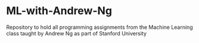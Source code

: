 # ML-with-Andrew-Ng
Repository to hold all programming assignments from the Machine Learning class taught by Andrew Ng as part of Stanford University
